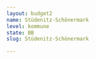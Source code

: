 ```yaml
---
layout: budget2
name: Stüdenitz-Schönermark
level: kommune
state: BB
slug: Stüdenitz-Schönermark

---
```



